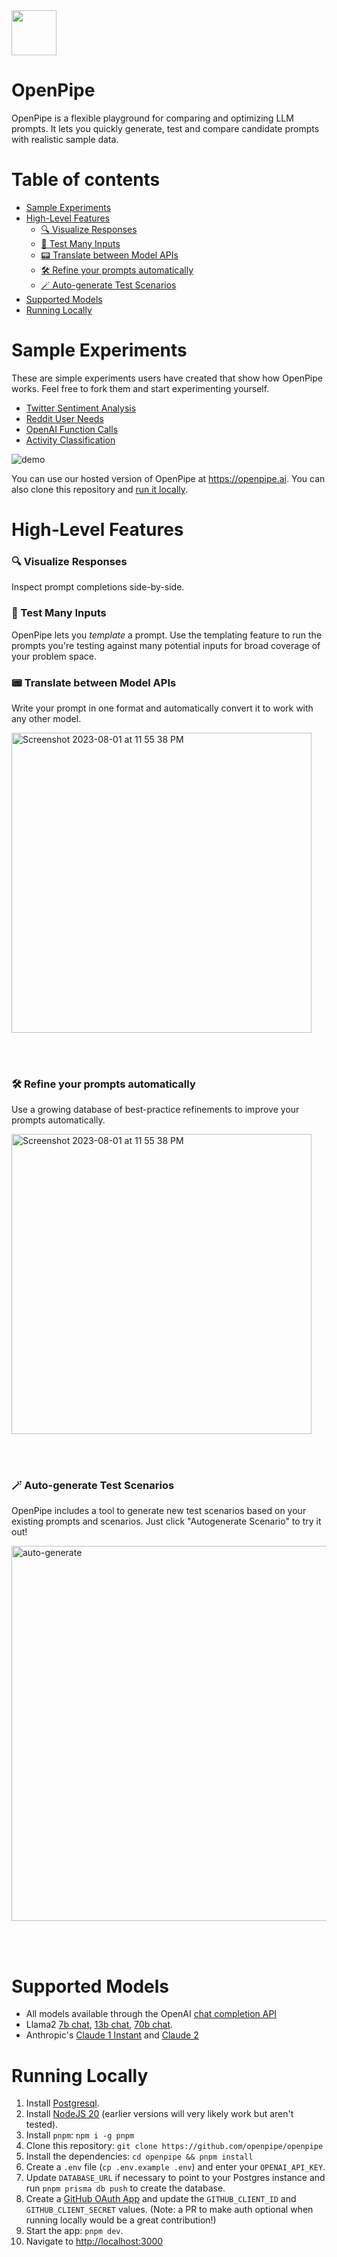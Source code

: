 <img src="https://github.com/openpipe/openpipe/assets/41524992/ca59596e-eb80-40f9-921f-6d67f6e6d8fa" width="72px" />

# OpenPipe <!-- omit in toc -->

OpenPipe is a flexible playground for comparing and optimizing LLM prompts. It lets you quickly generate, test and compare candidate prompts with realistic sample data.

# Table of contents <!-- omit in toc -->
- [Sample Experiments](#sample-experiments)
- [High-Level Features](#high-level-features)
    - [🔍 Visualize Responses](#-visualize-responses)
    - [🧪 Test Many Inputs](#-test-many-inputs)
    - [📟 Translate between Model APIs](#-translate-between-model-apis)
    - [🛠️ Refine your prompts automatically](#️-refine-your-prompts-automatically)
    - [🪄 Auto-generate Test Scenarios](#-auto-generate-test-scenarios)
- [Supported Models](#supported-models)
- [Running Locally](#running-locally)

# Sample Experiments

These are simple experiments users have created that show how OpenPipe works. Feel free to fork them and start experimenting yourself.

- [Twitter Sentiment Analysis](https://app.openpipe.ai/experiments/62c20a73-2012-4a64-973c-4b665ad46a57)
- [Reddit User Needs](https://app.openpipe.ai/experiments/22222222-2222-2222-2222-222222222222)
- [OpenAI Function Calls](https://app.openpipe.ai/experiments/2ebbdcb3-ed51-456e-87dc-91f72eaf3e2b)
- [Activity Classification](https://app.openpipe.ai/experiments/3950940f-ab6b-4b74-841d-7e9dbc4e4ff8)

<img src="https://github.com/openpipe/openpipe/assets/41524992/219a844e-3f4e-4f6b-8066-41348b42977b" alt="demo">

You can use our hosted version of OpenPipe at https://openpipe.ai. You can also clone this repository and [run it locally](#running-locally).

# High-Level Features

### 🔍 Visualize Responses
Inspect prompt completions side-by-side.


### 🧪 Test Many Inputs
OpenPipe lets you _template_ a prompt. Use the templating feature to run the prompts you're testing against many potential inputs for broad coverage of your problem space.


### 📟 Translate between Model APIs
Write your prompt in one format and automatically convert it to work with any other model.

<img width="480" alt="Screenshot 2023-08-01 at 11 55 38 PM" src="https://github.com/OpenPipe/OpenPipe/assets/41524992/1e19ccf2-96b6-4e93-a3a5-1449710d1b5b" alt="translate between models">

<br><br>

### 🛠️ Refine your prompts automatically
Use a growing database of best-practice refinements to improve your prompts automatically.

<img width="480" alt="Screenshot 2023-08-01 at 11 55 38 PM" src="https://github.com/OpenPipe/OpenPipe/assets/41524992/87a27fe7-daef-445c-a5e2-1c82b23f9f99" alt="add function call">

<br><br>

### 🪄 Auto-generate Test Scenarios
OpenPipe includes a tool to generate new test scenarios based on your existing prompts and scenarios. Just click "Autogenerate Scenario" to try it out!

<img width="600" src="https://github.com/openpipe/openpipe/assets/41524992/219a844e-3f4e-4f6b-8066-41348b42977b" alt="auto-generate">

<br><br>

# Supported Models

- All models available through the OpenAI [chat completion API](https://platform.openai.com/docs/guides/gpt/chat-completions-api)
- Llama2 [7b chat](https://replicate.com/a16z-infra/llama7b-v2-chat), [13b chat](https://replicate.com/a16z-infra/llama13b-v2-chat), [70b chat](https://replicate.com/replicate/llama70b-v2-chat).
- Anthropic's [Claude 1 Instant](https://www.anthropic.com/index/introducing-claude) and [Claude 2](https://www.anthropic.com/index/claude-2)

# Running Locally

1. Install [Postgresql](https://www.postgresql.org/download/).
2. Install [NodeJS 20](https://nodejs.org/en/download/current) (earlier versions will very likely work but aren't tested).
3. Install `pnpm`: `npm i -g pnpm`
4. Clone this repository: `git clone https://github.com/openpipe/openpipe`
5. Install the dependencies: `cd openpipe && pnpm install`
6. Create a `.env` file (`cp .env.example .env`) and enter your `OPENAI_API_KEY`.
7. Update `DATABASE_URL` if necessary to point to your Postgres instance and run `pnpm prisma db push` to create the database.
8. Create a [GitHub OAuth App](https://docs.github.com/en/apps/oauth-apps/building-oauth-apps/creating-an-oauth-app) and update the `GITHUB_CLIENT_ID` and `GITHUB_CLIENT_SECRET` values. (Note: a PR to make auth optional when running locally would be a great contribution!)
9. Start the app: `pnpm dev`.
10. Navigate to [http://localhost:3000](http://localhost:3000)
